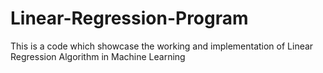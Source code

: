 # Linear-Regression-Program
This is a code which showcase the working and implementation of Linear Regression Algorithm in Machine Learning
